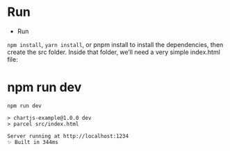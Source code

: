 # Run

- Run 

```npm install```, ```yarn install```, or pnpm install to install the dependencies, then create the src folder. Inside that folder, we’ll need a very simple index.html file:

# npm run dev

```
npm run dev

> chartjs-example@1.0.0 dev
> parcel src/index.html

Server running at http://localhost:1234
✨ Built in 344ms
```